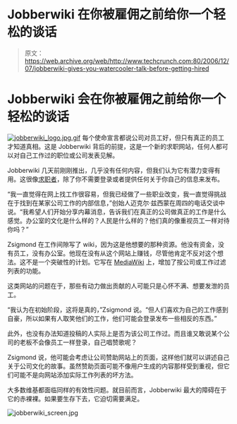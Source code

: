 # Jobberwiki 在你被雇佣之前给你一个轻松的谈话

> 原文：<https://web.archive.org/web/http://www.techcrunch.com:80/2006/12/07/jobberwiki-gives-you-watercooler-talk-before-getting-hired>

# Jobberwiki 会在你被雇佣之前给你一个轻松的谈话

[![jobberwiki_logo.jpg.gif](img/466d480f6fd52516a58d84a7cd0695f8.png)](https://web.archive.org/web/20201031110503/http://www.jobberwiki.com/) 每个使命宣言都说公司对员工好，但只有真正的员工才知道真相。这是 Jobberwiki 背后的前提，这是一个新的求职网站，任何人都可以对自己工作过的职位或公司发表见解。

Jobberwiki 几天前刚刚推出，几乎没有任何内容，但我们认为它有潜力变得有用。这很像[求职者](https://web.archive.org/web/20201031110503/http://www.beta.techcrunch.com/2006/07/19/jobster-takes-more-money-to-spread-social-job-search/)，除了你不需要登录或者提供任何关于你自己的信息来发布。

“我一直觉得在网上找工作很容易，但我已经做了一些职业改变，我一直觉得挑战在于找到在某家公司工作的内部信息，”创始人迈克尔·兹西蒙在周四的电话交谈中说。“我希望人们开始分享内幕消息，告诉我们在真正的公司做真正的工作是什么感觉。办公室的文化是什么样的？人民是什么样的？他们真的像重视员工一样对待你吗？”

Zsigmond 在工作间隙写了 wiki，因为这是他想要的那种资源。他没有资金，没有员工，没有办公室。他现在没有从这个网站上赚钱，尽管他肯定不反对这个想法。这不是一个突破性的计划。它写在 [MediaWiki](https://web.archive.org/web/20201031110503/http://www.mediawiki.org/wiki/MediaWiki) 上，增加了按公司或工作过滤列表的功能。

这类网站的问题在于，那些有动力做出贡献的人可能只是心怀不满、想要发泄的员工。

“我认为在初始阶段，这将是真的，”Zsigmond 说。“但人们喜欢为自己的工作感到自豪，所以如果有人取笑他们的工作，他们可能会登录发布一些相反的东西。”

此外，也没有办法知道投稿的人实际上是否为该公司工作过。而且谁又敢说某个公司的老板不会像员工一样登录，自己唱赞歌呢？

Zsigmond 说，他可能会考虑让公司赞助网站上的页面，这样他们就可以讲述自己关于公司文化的故事。虽然赞助页面可能不像用户生成的内容那样受到重视，但它们可能不是向网站添加实际工作列表的坏方法。

大多数维基都面临同样的有效性问题。就目前而言，Jobberwiki 最大的障碍在于它的赤裸裸。如果要生存下去，它迫切需要满足。

![jobberwiki_screen.jpg](img/0b736d85396b870674e4fe2c7a1aabb4.png)